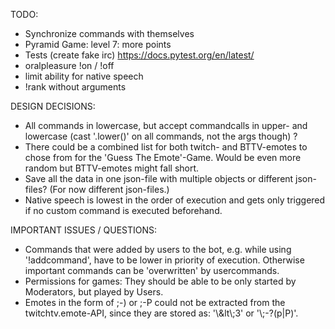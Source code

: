 TODO:

* Synchronize commands with themselves
* Pyramid Game: level 7: more points
* Tests (create fake irc) https://docs.pytest.org/en/latest/
* oralpleasure !on / !off
* limit ability for native speech
* !rank without arguments


DESIGN DECISIONS:

* All commands in lowercase, but accept commandcalls in upper- and lowercase (cast '.lower()' on all commands, not the args though) ?
* There could be a combined list for both twitch- and BTTV-emotes to chose from for the 'Guess The Emote'-Game. Would be even more random but BTTV-emotes might fall short.
* Save all the data in one json-file with multiple objects or different json-files? (For now different json-files.)
* Native speech is lowest in the order of execution and gets only triggered if no custom command is executed beforehand.


IMPORTANT ISSUES / QUESTIONS:

* Commands that were added by users to the bot, e.g. while using '!addcommand', have to be lower in priority of execution. Otherwise important commands can be 'overwritten' by usercommands.
* Permissions for games: They should be able to be only started by Moderators, but played by Users.
* Emotes in the form of ;-) or ;-P could not be extracted from the twitchtv.emote-API, since they are stored as: '\\&lt\\;3' or '\\;-?(p|P)'.
